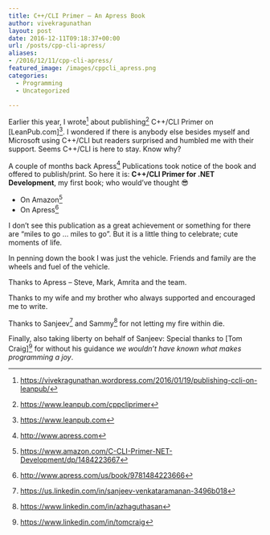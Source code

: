 ```yaml
---
title: C++/CLI Primer – An Apress Book
author: vivekragunathan
layout: post
date: 2016-12-11T09:18:37+00:00
url: /posts/cpp-cli-apress/
aliases:
- /2016/12/11/cpp-cli-apress/
featured_image: /images/cppcli_apress.png
categories:
  - Programming
  - Uncategorized

---
```

Earlier this year, I wrote[^1] about publishing[^2] C++/CLI Primer on [LeanPub.com][^3]. I wondered if there is anybody else besides myself and Microsoft using C++/CLI but readers surprised and humbled me with their support. Seems C++/CLI is here to stay. Know why?

A couple of months back Apress[^4] Publications took notice of the book and offered to publish/print. So here it is: **C++/CLI Primer for .NET Development**, my first book; who would&#8217;ve thought 😎

  * On Amazon[^5]
  * On Apress[^6]

I don&#8217;t see this publication as a great achievement or something for there are &#8220;miles to go &#8230; miles to go&#8221;. But it is a little thing to celebrate; cute moments of life.

In penning down the book I was just the vehicle. Friends and family are the wheels and fuel of the vehicle.

Thanks to Apress &#8211; Steve, Mark, Amrita and the team.

Thanks to my wife and my brother who always supported and encouraged me to write.

Thanks to Sanjeev[^7] and Sammy[^8] for not letting my fire within die.

Finally, also taking liberty on behalf of Sanjeev: Special thanks to [Tom Craig][^9] for without his guidance _we wouldn&#8217;t have known what makes programming a joy_.

 [^1]: https://vivekragunathan.wordpress.com/2016/01/19/publishing-ccli-on-leanpub/
 [^2]: https://www.leanpub.com/cppcliprimer
 [^3]: https://www.leanpub.com
 [^4]: http://www.apress.com
 [^5]: https://www.amazon.com/C-CLI-Primer-NET-Development/dp/1484223667
 [^6]: http://www.apress.com/us/book/9781484223666
 [^7]: https://us.linkedin.com/in/sanjeev-venkataramanan-3496b018
 [^8]: https://www.linkedin.com/in/azhaguthasan
 [^9]: https://www.linkedin.com/in/tomcraig
